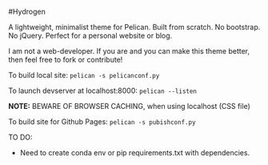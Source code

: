 #Hydrogen

A lightweight, minimalist theme for Pelican. Built from scratch. No bootstrap. No jQuery. Perfect for a personal website or blog.

I am not a web-developer. If you are and you can make this theme better,
then feel free to fork or contribute!

To build local site:
`pelican -s pelicanconf.py`

To launch devserver at localhost:8000:
`pelican --listen`

**NOTE:** BEWARE OF BROWSER CACHING, when using localhost (CSS file)

To build site for Github Pages:
`pelican -s pubishconf.py`

TO DO:
- Need to create conda env or pip requirements.txt with dependencies.
